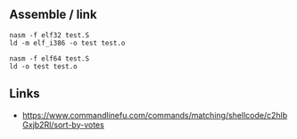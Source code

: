 ## Assemble / link 

```
nasm -f elf32 test.S
ld -m elf_i386 -o test test.o
```

```
nasm -f elf64 test.S
ld -o test test.o
```

## Links

* https://www.commandlinefu.com/commands/matching/shellcode/c2hlbGxjb2Rl/sort-by-votes
